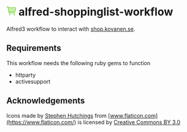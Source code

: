 # <img src="src/icon.png" style="width: 25px" title="shopping cart" /> alfred-shoppinglist-workflow
Alfred3 workflow to interact with [shop.kovanen.se](https://shop.kovanen.se).

## Requirements
This workflow needs the following ruby gems to function
- httparty
- activesupport

## Acknowledgements
Icons made by [Stephen Hutchings](https://www.flaticon.com/authors/stephen-hutchings) from [www.flaticon.com](https://www.flaticon.com/) is licensed by [Creative Commons BY 3.0](http://creativecommons.org/licenses/by/3.0/)
